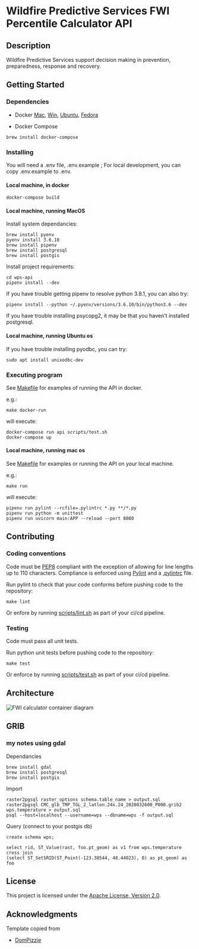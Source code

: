 # Wildfire Predictive Services FWI Percentile Calculator API

## Description

Wildfire Predictive Services support decision making in prevention, preparedness, response and recovery.

## Getting Started

### Dependencies

* Docker [Mac](https://hub.docker.com/editions/community/docker-ce-desktop-mac/), [Win](https://hub.docker.com/editions/community/docker-ce-desktop-windows/), [Ubuntu](https://docs.docker.com/install/linux/docker-ce/ubuntu/), [Fedora](https://docs.docker.com/install/linux/docker-ce/fedora/)

* Docker Compose

```
brew install docker-compose
```

### Installing

You will need a .env file, .env.example ; For local development, you can copy .env.example to .env.

#### Local machine, in docker

```
docker-compose build
```

#### Local machine, running MacOS

Install system dependancies:
```
brew install pyenv
pyenv install 3.6.10
brew install pipenv
brew install postgresql
brew install postgis
```

Install project requirements:
```
cd wps-api
pipenv install --dev
```
If you have trouble getting pipenv to resolve python 3.8.1, you can also try:
```
pipenv install --python ~/.pyenv/versions/3.6.10/bin/python3.6 --dev
```

If you have trouble installing psycopg2, it may be that you haven't installed postgresql.
#### Local machine, running Ubuntu os 

If you have trouble installing pyodbc, you can try:
```
sudo apt install unixodbc-dev
```

### Executing program

See [Makefile](Makefile) for examples of running the API in docker.

e.g.:
```
make docker-run
```
will execute:
```
docker-compose run api scripts/test.sh
docker-compose up
```

#### Local machine, running mac os

See [Makefile](Makefile) for examples or running the API on your local machine.

e.g.:
```
make run
```
will execute:
```
pipenv run pylint --rcfile=.pylintrc *.py **/*.py
pipenv run python -m unittest
pipenv run uvicorn main:APP --reload --port 8080
```

## Contributing

### Coding conventions

Code must be [PEP8](https://www.python.org/dev/peps/pep-0008/) compliant with the exception of allowing for line lengths up to 110 characters.
Compliance is enforced using [Pylint](https://www.pylint.org/) and a [.pylintrc](.pylintrc) file.

Run pylint to check that your code conforms before pushing code to the repository:
```
make lint
```
Or enfore by running [scripts/lint.sh](scripts/lint.sh) as part of your ci/cd pipeline.

### Testing

Code must pass all unit tests.

Run python unit tests before pushing code to the repository:
```
make test
```
Or enforce by running [scripts/test.sh](scripts/test.sh) as part of your ci/cd pipeline.

## Architecture

![FWI calculator container diagram](container_diagram.png)

## GRIB

### my notes using gdal
Dependancies
```
brew install gdal
brew install postgresql
brew install postgis
```
Import
```
raster2pgsql raster_options schema.table_name > output.sql
raster2pgsql CMC_glb_TMP_TGL_2_latlon.24x.24_2020032600_P000.grib2 wps.temperature > output.sql
psql --host=localhost --username=wps --dbname=wps -f output.sql
```
Query (connect to your postgis db)
```
create schema wps;

select rid, ST_Value(rast, foo.pt_geom) as v1 from wps.temperature cross join 
(select ST_SetSRID(ST_Point(-123.38544, 48.44023), 0) as pt_geom) as foo
```

## License

This project is licensed under the [Apache License, Version 2.0](https://github.com/bcgov/wps-api/blob/master/LICENSE).

## Acknowledgments

Template copied from
* [DomPizzie](https://gist.github.com/DomPizzie/7a5ff55ffa9081f2de27c315f5018afc)
